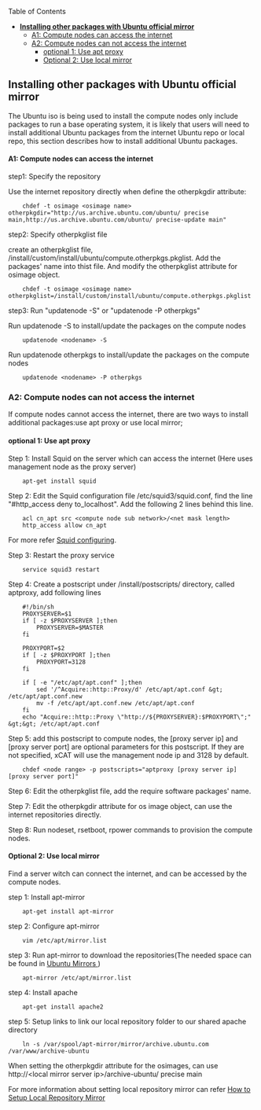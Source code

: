 <!-- START doctoc generated TOC please keep comment here to allow auto update -->
<!-- DON'T EDIT THIS SECTION, INSTEAD RE-RUN doctoc TO UPDATE -->
Table of Contents

- [**Installing other packages with Ubuntu official mirror**](#installing-other-packages-with-ubuntu-official-mirror)
    - [A1: Compute nodes can access the internet](#a1-compute-nodes-can-access-the-internet)
  - [A2: Compute nodes can not access the internet](#a2-compute-nodes-can-not-access-the-internet)
    - [optional 1:  Use apt proxy](#optional-1--use-apt-proxy)
    - [Optional 2: Use local mirror](#optional-2-use-local-mirror)

<!-- END doctoc generated TOC please keep comment here to allow auto update -->

## **Installing other packages with Ubuntu official mirror**

The Ubuntu iso is being used to install the compute nodes only include packages to run a base operating system, it is likely that users will need to install additional Ubuntu packages from the internet Ubuntu repo or local repo, this section describes how to install additional Ubuntu packages.

#### A1: Compute nodes can access the internet

step1: Specify the repository

Use the internet repository directly when define the otherpkgdir attribute: 

~~~~    
    chdef -t osimage <osimage name> otherpkgdir="http://us.archive.ubuntu.com/ubuntu/ precise main,http://us.archive.ubuntu.com/ubuntu/ precise-update main"
~~~~    

step2: Specify otherpkglist file

create an otherpkglist file, /install/custom/install/ubuntu/compute.otherpkgs.pkglist. Add the packages' name into thist file. And modify the otherpkglist attribute for osimage object. 

~~~~    
    chdef -t osimage <osimage name> otherpkglist=/install/custom/install/ubuntu/compute.otherpkgs.pkglist
~~~~    

step3: Run "updatenode <nodename> -S" or "updatenode <nodename> -P otherpkgs" 

Run updatenode -S to install/update the packages on the compute nodes

~~~~
    updatenode <nodename> -S
~~~~

Run updatenode otherpkgs to install/update the packages on the compute nodes

~~~~
    updatenode <nodename> -P otherpkgs 
~~~~

### A2: Compute nodes can not access the internet

If compute nodes cannot access the internet, there are two ways to install additional packages:use apt proxy or use local mirror;

#### optional 1:  Use apt proxy 

Step 1: Install Squid on the server which can access the internet (Here uses management node as the proxy server) 

~~~~    
    apt-get install squid
~~~~    

Step 2: Edit the Squid configuration file /etc/squid3/squid.conf, find the line "#http_access deny to_localhost". Add the following 2 lines behind this line. 

~~~~    
    acl cn_apt src <compute node sub network>/<net mask length>
    http_access allow cn_apt
~~~~    

For more refer [Squid configuring](http://wiki.squid-cache.org/SquidFaq/ConfiguringSquid). 

Step 3: Restart the proxy service 
 
~~~~   
    service squid3 restart
~~~~    

Step 4: Create a postscript under /install/postscripts/ directory, called aptproxy, add following lines 

~~~~    
    #!/bin/sh
    PROXYSERVER=$1
    if [ -z $PROXYSERVER ];then
        PROXYSERVER=$MASTER
    fi
    
    PROXYPORT=$2
    if [ -z $PROXYPORT ];then
        PROXYPORT=3128
    fi
    
    if [ -e "/etc/apt/apt.conf" ];then
        sed '/^Acquire::http::Proxy/d' /etc/apt/apt.conf &gt; /etc/apt/apt.conf.new
        mv -f /etc/apt/apt.conf.new /etc/apt/apt.conf
    fi
    echo "Acquire::http::Proxy \"http://${PROXYSERVER}:$PROXYPORT\";" &gt;&gt; /etc/apt/apt.conf
~~~~    

Step 5: add this postscript to compute nodes, the [proxy server ip] and [proxy server port] are optional parameters for this postscript. If they are not specified, xCAT will use the management node ip and 3128 by default. 
 
~~~~   
    chdef <node range> -p postscripts="aptproxy [proxy server ip] [proxy server port]"
~~~~    

Step 6: Edit the otherpkglist file, add the require software packages' name. 

Step 7: Edit the otherpkgdir attribute for os image object, can use the internet repositories directly. 

Step 8: Run nodeset, rsetboot, rpower commands to provision the compute nodes. 

#### Optional 2: Use local mirror 

Find a server witch can connect the internet, and can be accessed by the compute nodes. 

step 1: Install apt-mirror 

~~~~    
    apt-get install apt-mirror
~~~~    

step 2: Configure apt-mirror 

~~~~    
    vim /etc/apt/mirror.list
~~~~    

step 3: Run apt-mirror to download the repositories(The needed space can be found in [Ubuntu Mirrors ](https://wiki.ubuntu.com/Mirrors?action=show&redirect=Archive)) 

~~~~    
    apt-mirror /etc/apt/mirror.list
~~~~    

step 4: Install apache 
 
~~~~   
    apt-get install apache2
~~~~    

step 5: Setup links to link our local repository folder to our shared apache directory 
 
~~~~   
    ln -s /var/spool/apt-mirror/mirror/archive.ubuntu.com /var/www/archive-ubuntu
~~~~    

When setting the otherpkgdir attribute for the osimages, can use http://&lt;local mirror server ip&gt;/archive-ubuntu/ precise main 

For more information about setting local repository mirror can refer [How to Setup Local Repository Mirror](http://ubuntuforums.org/showthread.php?t=599479)
